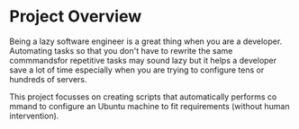 # Project Overview

Being a lazy software engineer is a great thing when you are a developer. Automating  tasks so that you don't have to rewrite the same commmandsfor repetitive tasks may sound lazy but it helps a developer save a lot of time especially when you are trying to configure tens or hundreds of servers.

This project focusses on creating scripts that automatically performs co
mmand to configure an Ubuntu machine to fit requirements (without human intervention). 